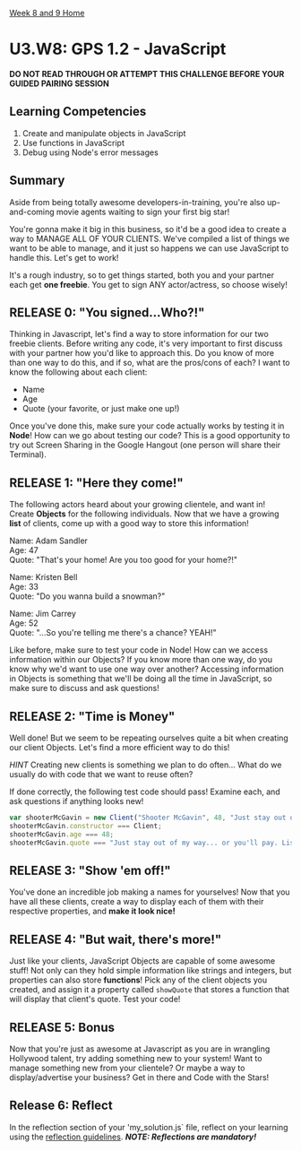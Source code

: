 [Week 8 and 9 Home](../)
# U3.W8: GPS 1.2 - JavaScript

**DO NOT READ THROUGH OR ATTEMPT THIS CHALLENGE BEFORE YOUR GUIDED PAIRING SESSION**

## Learning Competencies
1. Create and manipulate objects in JavaScript
2. Use functions in JavaScript
3. Debug using Node's error messages


## Summary
Aside from being totally awesome developers-in-training, you're also up-and-coming movie
agents waiting to sign your first big star!

You're gonna make it big in this business, so it'd be a good idea to create a way to
MANAGE ALL OF YOUR CLIENTS. We've compiled a list of things we want to be able to manage, and
it just so happens we can use JavaScript to handle this. Let's get to work!

It's a rough industry, so to get things started, both you and your partner
each get **one freebie**. You get to sign ANY actor/actress, so choose wisely!

## RELEASE 0: "You signed...Who?!"
Thinking in Javascript, let's find a way to store information for our two freebie clients. Before writing any code, it's very important to first discuss with your partner how you'd like to approach this. Do you know of more than one way to do this, and if so, what are the pros/cons of each? I want to know the following about each client:
  - Name
  - Age
  - Quote (your favorite, or just make one up!)

Once you've done this, make sure your code actually works by testing it in **Node**! How can we go about testing our code? This is a good opportunity to try out Screen Sharing in the Google Hangout (one person will share their Terminal).

## RELEASE 1: "Here they come!"
The following actors heard about your growing clientele, and want in! Create **Objects** for the following
individuals. Now that we have a growing **list** of clients, come up with a good way to store this information!

  Name: Adam Sandler<br>
  Age: 47<br>
  Quote: "That's your home! Are you too good for your home?!"<br>

  Name: Kristen Bell<br>
  Age: 33<br>
  Quote: "Do you wanna build a snowman?"<br>

  Name: Jim Carrey<br>
  Age: 52<br>
  Quote: "...So you're telling me there's a chance? YEAH!"<br>

Like before, make sure to test your code in Node! How can we access information within our Objects? If you know more than one way, do you know why we'd want to use one way over another? Accessing information in Objects is something that we'll be doing all the time in JavaScript, so make sure to discuss and ask questions!

## RELEASE 2: "Time is Money"
Well done! But we seem to be repeating ourselves quite a bit when creating our client Objects.
Let's find a more efficient way to do this!

*HINT* Creating new clients is something we plan to do often... What do we usually do with code that we want to reuse often?

If done correctly, the following test code should pass! Examine each, and ask questions if anything looks new!

```javascript
var shooterMcGavin = new Client("Shooter McGavin", 48, "Just stay out of my way... or you'll pay. Listen to what I say.");
shooterMcGavin.constructor === Client;
shooterMcGavin.age === 48;
shooterMcGavin.quote === "Just stay out of my way... or you'll pay. Listen to what I say.";

```

## RELEASE 3: "Show 'em off!"
You've done an incredible job making a names for yourselves! Now that you have all these clients,
create a way to display each of them with their respective properties, and **make it look nice!**

## RELEASE 4: "But wait, there's more!"
Just like your clients, JavaScript Objects are capable of some awesome stuff! Not only can they hold simple information like strings and integers, but properties can also store **functions**! Pick any of the client objects you created, and assign it a property called ```showQuote``` that stores a function that will display that client's quote. Test your code!

## RELEASE 5: Bonus
Now that you're just as awesome at Javascript as you are in wrangling Hollywood talent,
try adding something new to your system! Want to manage something new from your clientele?
Or maybe a way to display/advertise your business? Get in there and Code with the Stars!

## Release 6: Reflect
In the reflection section of your 'my_solution.js` file, reflect on your learning using the [reflection guidelines](https://github.com/Devbootcamp/phase-0-handbook/blob/master/coding-references/reflection-guidelines.md). ***NOTE: Reflections are mandatory!***
